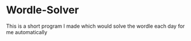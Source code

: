 # Wordle-Solver
This is a short program I made which would solve the wordle each day for me automatically
